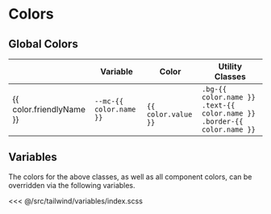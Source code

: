 # Colors

## Global Colors

<section class="mds">
  <table >
    <thead>
      <tr>
        <th></th>
        <th class="text-left">Variable</th>
        <th>Color</th>
        <th class="text-left">Utility Classes</th>
      </tr>
    </thead>
    <tbody>
      <tr v-for="color in colors" :key="color.name">
        <td class="capitalize">{{ color.friendlyName }}</td>
        <td><code>--mc-{{ color.name }}</code></td>
        <td class="text-center">
          <span role="presentation" class="inline-block w-32 mb-4 border" :style="{ background: color.value }">&nbsp;</span><br />
          <code>{{ color.value }}</code>
        </td>
        <td class="text-4">
          <code class="block">.bg-{{ color.name }}</code>
          <code class="block">.text-{{ color.name }}</code>
          <code class="block">.border-{{ color.name }}</code>
        </td>
      </tr>
    </tbody>
  </table>
</section>

## Variables

The colors for the above classes, as well as all component colors, can be overridden via the following variables.

<<< @/src/tailwind/variables/index.scss

<script>
  export default {
    data() {
      return {
        colors: [],
      }
    },
    mounted() {
      [...document.styleSheets].forEach(stylesheet => {
        try {
          [...stylesheet.cssRules].forEach(rule => {
            if (!rule || !rule.selectorText || rule.selectorText !== ':root') return
            const vars = [...rule.style].filter(name => name.startsWith("--mc-"))
            this.colors = vars.map(name => ({
              friendlyName: name.replace('--mc-', '').replace(/-/g, ' '),
              name: name.replace('--mc-', ''),
              value: rule.style.getPropertyValue(name).trim(),
            })).filter(({ value }) => value.startsWith("#"))
          })
        } catch (err) {
          // Ignore "cannot access rules" exceptions
        }
      })
    }
  }
</script>
